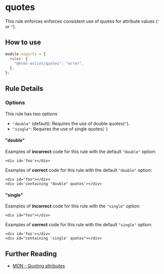 # quotes

This rule enforces enforces consistent use of quotes for attribute values (`'` or `"`).

## How to use

```js,.eslintrc.js
module.exports = {
  rules: {
    "@html-eslint/quotes": "error",
  },
};
```

## Rule Details

### Options

This rule has two options

- `"double"` (default): Requires the use of double quotes(`"`).
- `"single"`: Requires the use of single quotes(`'`)

#### "double"

Examples of **incorrect** code for this rule with the default `"double"` option:

<!-- prettier-ignore -->
```html,incorrect
<div id='foo'></div>
```

Examples of **correct** code for this rule with the default `"double"` option:

```html,correct
<div id="foo"></div>
<div id='containing "double" quotes'></div>
```

#### "single"

Examples of **incorrect** code for this rule with the `"single"` option:

```html,incorrect
<div id="foo"></div>
```

Examples of **correct** code for this rule with the default `"single"` option:

<!-- prettier-ignore -->
```html,correct
<div id='foo'></div>
<div id="containing 'single' quotes"></div>
```

## Further Reading

- [MDN - Quoting attributes](https://developer.mozilla.org/en-US/docs/MDN/Guidelines/Code_guidelines/HTML#Quoting_attributes)
